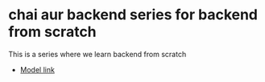 # chai aur backend series for backend from scratch

This is a series where we learn backend from scratch 
- [Model link](https://app.eraser.io/workspace/YtPqZ1VogxGy1jzIDkzj)
